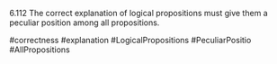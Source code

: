 6.112 The correct explanation of logical propositions must give them a peculiar position among all propositions.

#correctness #explanation #LogicalPropositions #PeculiarPositio #AllPropositions 